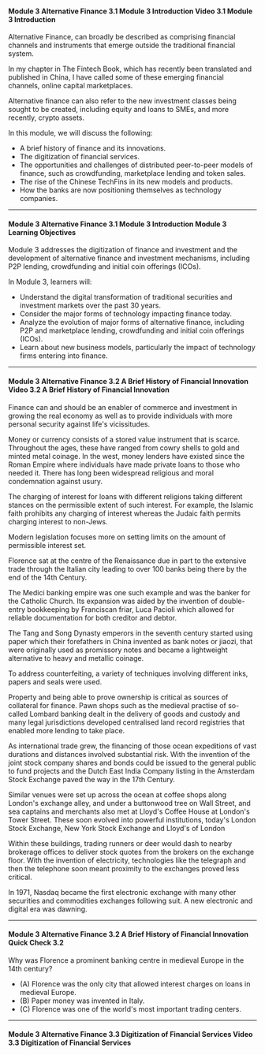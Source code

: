 #### Module 3 Alternative Finance   3.1 Module 3 Introduction   Video 3.1 Module 3 Introduction

Alternative Finance,
can broadly be described as
comprising financial channels and instruments
that emerge outside the traditional financial system.

In my chapter in The Fintech Book,
which has recently been translated
and published in China,
I have called some of these emerging
financial channels, online capital marketplaces.


Alternative finance can also refer
to the new investment classes
being sought to be created,
including equity and loans to SMEs,
and more recently, crypto assets.

In this module, we will discuss the following:
* A brief history of finance and its innovations.
* The digitization of financial services.
* The opportunities and challenges of distributed peer-to-peer models of finance, such as crowdfunding, marketplace lending and token sales.
* The rise of the Chinese TechFins in its new models and products.
* How the banks are now positioning themselves as technology companies.



---

#### Module 3 Alternative Finance   3.1 Module 3 Introduction   Module 3 Learning Objectives

Module 3 addresses the digitization of finance and investment and the development of alternative finance and investment mechanisms, including P2P lending, crowdfunding and initial coin offerings (ICOs).

 

In Module 3, learners will:

* Understand the digital transformation of traditional securities and investment markets over the past 30 years.
* Consider the major forms of technology impacting finance today.
* Analyze the evolution of major forms of alternative finance, including P2P and marketplace lending, crowdfunding and initial coin offerings (ICOs).
* Learn about new business models, particularly the impact of technology firms entering into finance.

---

#### Module 3 Alternative Finance   3.2 A Brief History of Financial Innovation   Video 3.2 A Brief History of Financial Innovation

Finance can and should be
an enabler of commerce and investment
in growing the real economy
as well as to provide individuals
with more personal security
against life's vicissitudes.

Money or currency consists of
a stored value instrument that is scarce.
Throughout the ages,
these have ranged from cowry shells
to gold and minted metal coinage.
In the west,
money lenders have existed since the Roman Empire
where individuals have made
private loans to those who needed it.
There has long been widespread
religious and moral condemnation against usury.

The charging of interest for loans
with different religions taking different stances
on the permissible extent of such interest.
For example, the Islamic faith prohibits
any charging of interest whereas
the Judaic faith permits charging interest to non-Jews.


Modern legislation focuses more on setting limits
on the amount of permissible interest set.

Florence sat at the centre of the Renaissance
due in part to the extensive trade
through the Italian city
leading to over 100 banks being there
by the end of the 14th Century.

The Medici banking empire
was one such example
and was the banker for the Catholic Church.
Its expansion was aided by the invention
of double-entry bookkeeping by
Franciscan friar, Luca Pacioli
which allowed for reliable documentation
for both creditor and debtor.

The Tang and Song Dynasty emperors
in the seventh century started using paper
which their forefathers in China invented
as bank notes or jiaozi,
that were originally used as promissory notes
and became a lightweight alternative
to heavy and metallic coinage.

To address counterfeiting,
a variety of techniques involving different inks,
papers and seals were used.

Property and being able to prove ownership
is critical as sources of collateral for finance.
Pawn shops such as the medieval practise
of so-called Lombard banking
dealt in the delivery of goods and custody
and many legal jurisdictions developed
centralised land record registries
that enabled more lending to take place.

As international trade grew,
the financing of those ocean expeditions
of vast durations and distances
involved substantial risk.
With the invention of the joint stock company
shares and bonds could be
issued to the general public to fund projects
and the Dutch East India Company
listing in the Amsterdam Stock Exchange
paved the way in the 17th Century.

Similar venues were set up across the ocean
at coffee shops along London's exchange alley,
and under a buttonwood tree on Wall Street,
and sea captains and merchants also met
at Lloyd's Coffee House at London's Tower Street.
These soon evolved into powerful institutions,
today's London Stock Exchange,
New York Stock Exchange
and Lloyd's of London

Within these buildings,
trading runners or deer would dash to
nearby brokerage offices
to deliver stock quotes
from the brokers on the exchange floor.
With the invention of electricity,
technologies like the telegraph
and then the telephone soon meant
proximity to the exchanges proved less critical.

In 1971, Nasdaq became the first electronic exchange
with many other securities and
commodities exchanges following suit.
A new electronic and digital era was dawning.

---


#### Module 3 Alternative Finance   3.2 A Brief History of Financial Innovation   Quick Check 3.2

Why was Florence a prominent banking centre in medieval Europe in the 14th century?
* (A) Florence was the only city that allowed interest charges on loans in medieval Europe.
* (B) Paper money was invented in Italy.
* (C) Florence was one of the world's most important trading centers.

---

#### Module 3 Alternative Finance   3.3 Digitization of Financial Services   Video 3.3 Digitization of Financial Services


